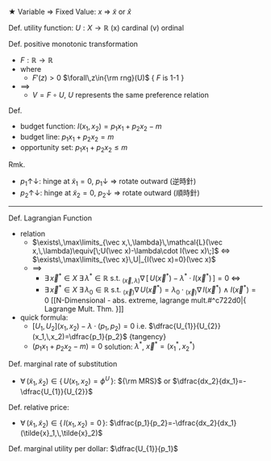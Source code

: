
★ Variable => Fixed Value: $x$ => $\tilde{x}$ or $\hat{x}$

Def. utility function:  $U:X\to\mathbb{R}$
     (x) cardinal (v) ordinal

Def. positive monotonic transformation
- $F:\mathbb{R}\to\mathbb{R}$
- where
	- $F'(z)> 0$  $\forall\,z\in{\rm rng}(U)$  { $F$ is 1-1 }
- $\implies$
	- $V=F\circ U$, $U$ represents the same preference relation

Def.
- budget function:  $I(x_1,\,x_2)=p_1 x_1+p_2 x_2-m$
- budget line:      $p_1 x_1+p_2 x_2 = m$
- opportunity set:  $p_1 x_1+p_2 x_2 \leq m$

Rmk.
- $p_1$↑↓:  hinge at $\tilde{x}_1=0$,  $p_1$↓ => rotate outward  (逆時針)
- $p_2$↑↓:  hinge at $\tilde{x}_2=0$,  $p_2$↓ => rotate outward  (順時針)

---

Def. Lagrangian Function
- relation
	- $\exists\,\max\limits_{\vec x,\,\lambda}\,\mathcal{L}(\vec x,\,\lambda)\equiv[\;U(\vec x)-\lambda\cdot I(\vec x)\;]$ $\iff$ $\exists\,\max\limits_{\vec x}\,U|_{I(\vec x)=0}(\vec x)$
	- $\implies$
		- $\exists\,\vec x^*\in X$  $\exists\,\lambda^*\in\mathbb{R}$  s.t. ${}_{(\vec x,\,\lambda)}\nabla\,[\,U(\vec x^*)-\lambda^*\cdot I(\vec x^*)\,]=0$
			                $\iff$
		- $\exists\,\vec x^*\in X$  $\exists\,\lambda_0\in\mathbb{R}$  s.t. ${}_{(\vec x)}\nabla\,U(\vec x^*)=\lambda_0\cdot{}_{(\vec x)}\nabla\,I(\vec x^*)$  $\land$  $I(\vec x^*)=0$
		                           [[N-Dimensional - abs. extreme, lagrange mult.#^c722d0|{ Lagrange Mult. Thm. }]]
- quick formula:
	- $[U_{1},\,U_{2}](x_1,\,x_2)-\lambda\cdot(p_1,\,p_2)=0$  i.e.  $\dfrac{U_{1}}{U_{2}}(x_1,\,x_2)=\dfrac{p_1}{p_2}$  {tangency}
	- $(p_1x_1+p_2x_2-m)=0$
		                     solution: $\lambda^*$, $\vec x^*=(x_1^*,\,x_2^*)$

Def. marginal rate of substitution
- $\forall\,(\tilde{x}_1,\,\tilde{x}_2)\in\{\,U(x_1,\,x_2)=\phi^U\,\}$:  ${\rm MRS}$ or $\dfrac{dx_2}{dx_1}=-\dfrac{U_{1}}{U_{2}}$

Def. relative price:
- $\forall\,(\tilde{x}_1,\,\tilde{x}_2)\in\{\,I(x_1,\,x_2)=0\,\}$:  $\dfrac{p_1}{p_2}=-\dfrac{dx_2}{dx_1}(\tilde{x}_1,\,\tilde{x}_2)$

Def. marginal utility per dollar:  $\dfrac{U_{1}}{p_1}$